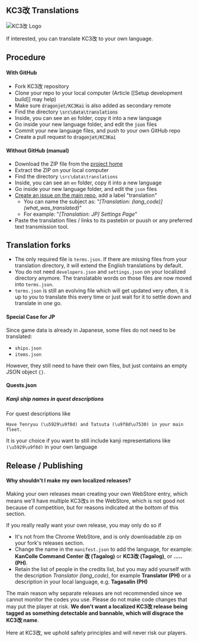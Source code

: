 ## KC3改 Translations

![KC3改 Logo](http://puu.sh/h4Gbb.png)

If interested, you can translate KC3改 to your own language.

## Procedure
#### With GitHub
* Fork KC3改 repository
* Clone your repo to your local computer (Article [[Setup development build]] may help)
* Make sure <code style="background:#eee;">dragonjet/KC3Kai</code> is also added as secondary remote
* Find the directory <code style="background:#eee;">\src\data\translations</code>
* Inside, you can see an <code style="background:#eee;">en</code> folder, copy it into a new language
* Go inside your new language folder, and edit the <code style="background:#eee;">json</code> files
* Commit your new language files, and push to your own GitHub repo
* Create a pull request to <code style="background:#eee;">dragonjet/KC3Kai</code>

#### Without GitHub (manual)
* Download the ZIP file from the [project home](https://github.com/dragonjet/KC3Kai)
* Extract the ZIP on your local computer
* Find the directory `\src\data\translations`
* Inside, you can see an `en` folder, copy it into a new language
* Go inside your new language folder, and edit the `json` files
* [Create an issue on the main repo](https://github.com/dragonjet/KC3Kai/issues/new), add a label "translation"
   * You can name the subject as: "*\[Translation: (lang_code)\] (what_was_translated)*"
   * For example: "*[Translation: JP] Settings Page*"
* Paste the translation files / links to its pastebin or puush or any preferred text transmission tool.

## Translation forks
* The only required file is `terms.json`. If there are missing files from your translation directory, it will extend the English translations by default.
* You do not need `developers.json` and `settings.json` on your localized directory anymore. The translatable words on those files are now moved into `terms.json`.
* `terms.json` is still an evolving file which will get updated very often, it is up to you to translate this every time or just wait for it to settle down and translate in one go.

#### Special Case for JP
Since game data is already in Japanese, some files do not need to be translated:
* `ships.json`
* `items.json`

However, they still need to have their own files, but just contains an empty JSON object `{}`.

#### Quests.json
##### Kanji ship names in quest descriptions
For quest descriptions like

`Have Tenryuu (\u5929\u9f8d) and Tatsuta (\u9f8d\u7530) in your main fleet.`

It is your choice if you want to still include kanji representations like `(\u5929\u9f8d)` in your own language

## Release / Publishing

#### Why shouldn't I make my own localized releases?
Making your own releases mean creating your own WebStore entry, which means we'll have multiple KC3改s in the WebStore, which is not good not because of competition, but for reasons indicated at the bottom of this section.

If you really really want your own release, you may only do so if
* It's not from the Chrome WebStore, and is only downloadable zip on your fork's releases section.
* Change the name in the `manifest.json` to add the language, for example: **KanColle Command Center 改 (Tagalog)** or **KC3改 (Tagalog)**, or **.....(PH)**.
* Retain the list of people in the credits list, but you may add yourself with the description *Translator (lang_code)*, for example **Translator (PH)** or a description in your local language, e.g. **Tagasalin (PH)**

The main reason why separate releases are not recommended since we cannot monitor the codes you use. Please do not make code changes that may put the player at risk. **We don't want a localized KC3改 release being tagged as something detectable and bannable, which will disgrace the KC3改 name**.

Here at KC3改, we uphold safety principles and will never risk our players.